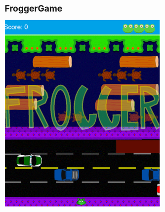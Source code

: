 # FroggerGame
 
![Foto Frogger](https://github.com/LucasSousaAl/FroggerGame/blob/main/images/frogger.png)
